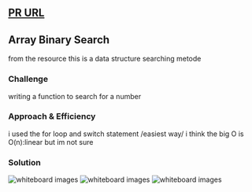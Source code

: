 ## [PR URL](https://github.com/yousef-401-advanced-javascript/data-structures-and-algorithms/pull/3)
## Array Binary Search
from the resource this is a data structure searching metode
### Challenge
writing  a function to search for a number

### Approach & Efficiency

i used the for loop and switch statement /easiest way/ i think the big O is O(n):linear but im not sure

### Solution
![whiteboard images](../../assets/array-binary-search-search/array-binary-search-search1.jpg)
![whiteboard images](../../assets/array-binary-search-search/array-binary-search-search2.jpg)
![whiteboard images](../../assets/array-binary-search-search/array-binary-search-search3.jpg)
